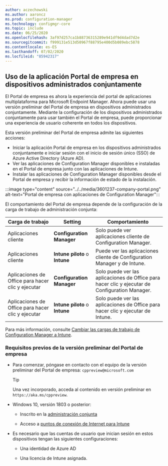 ```yaml
---
author: aczechowski
ms.author: aaroncz
ms.prod: configuration-manager
ms.technology: configmgr-core
ms.topic: include
ms.date: 06/25/2020
ms.openlocfilehash: 3af97d257ca1b88736315289e941df9d4dad7d2e
ms.sourcegitcommit: f999131e513d50967f88795e400d5b089ebc5878
ms.contentlocale: es-ES
ms.lasthandoff: 07/02/2020
ms.locfileid: "85942317"
---
```

## <a name="use-the-company-portal-app-on-co-managed-devices"></a><a name="bkmk_portal"></a> Uso de la aplicación Portal de empresa en dispositivos administrados conjuntamente

<!--CMADO-3601237,INADO-4297660-->

El Portal de empresa es ahora la experiencia del portal de aplicaciones multiplataforma para Microsoft Endpoint Manager. Ahora puede usar una versión preliminar del Portal de empresa en dispositivos administrados conjuntamente. Mediante la configuración de los dispositivos administrados conjuntamente para usar también el Portal de empresa, puede proporcionar una experiencia de usuario coherente en todos los dispositivos.

Esta versión preliminar del Portal de empresa admite las siguientes acciones:

- Iniciar la aplicación Portal de empresa en los dispositivos administrados conjuntamente e iniciar sesión con el inicio de sesión único (SSO) de Azure Active Directory (Azure AD).
- Ver las aplicaciones de Configuration Manager disponibles e instaladas en el Portal de empresa junto con las aplicaciones de Intune.
- Instalar las aplicaciones de Configuration Manager disponibles desde el Portal de empresa y recibir la información de estado de la instalación.

:::image type="content" source="../../media/3601237-company-portal.png" alt-text="Portal de empresa con aplicaciones de Configuration Manager":::

El comportamiento del Portal de empresa depende de la configuración de la carga de trabajo de administración conjunta:

| Carga de trabajo | Setting | Comportamiento |
|----------|---------|----------|
| Aplicaciones cliente | **Configuration Manager** | Solo puede ver aplicaciones cliente de Configuration Manager. |
| Aplicaciones cliente | **Intune piloto** o **Intune** | Puede ver las aplicaciones cliente de Configuration Manager y de Intune. |
| Aplicaciones de Office para hacer clic y ejecutar | **Configuration Manager** | Solo puede ver las aplicaciones de Office para hacer clic y ejecutar de Configuration Manager. |
| Aplicaciones de Office para hacer clic y ejecutar | **Intune piloto** o **Intune** | Solo puede ver las aplicaciones de Office para hacer clic y ejecutar de Intune. |

Para más información, consulte [Cambiar las cargas de trabajo de Configuration Manager a Intune](../../../../../comanage/how-to-switch-workloads.md).

### <a name="prerequisites-for-company-portal-preview"></a><a name="bkmk_prereq"></a> Requisitos previos de la versión preliminar del Portal de empresa

- Para comenzar, póngase en contacto con el equipo de la versión preliminar del Portal de empresa: `cppreview@microsoft.com`

    > [!TIP]
    > Una vez incorporado, acceda al contenido en versión preliminar en `https://aka.ms/cppreview`.

- Windows 10, versión 1803 o posterior:

  - Inscrito en la [administración conjunta](../../../../../comanage/how-to-enable.md)

  - Acceso a [puntos de conexión de Internet para Intune](../../../../../../intune/fundamentals/intune-endpoints.md)

- Es necesario que las cuentas de usuario que inician sesión en estos dispositivos tengan las siguientes configuraciones:

  - Una identidad de Azure AD

  - Una licencia de Intune asignada.
